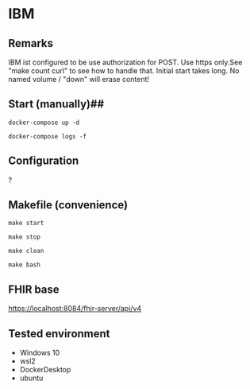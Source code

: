 # IBM #

## Remarks ##
IBM ist configured to be use authorization for POST. Use https only.See "make count curl" to see how to handle that.
Initial start takes long. No named volume / "down" will erase content!

## Start (manually)##

`docker-compose up -d`

`docker-compose logs -f`

## Configuration ##
?

## Makefile (convenience) ##

`make start` 

`make stop`

`make clean`

`make bash`



## FHIR base ##

[https://localhost:8084/fhir-server/api/v4](https://localhost:8084/fhir-server/api/v4)

## Tested environment ##

  * Windows 10
  * wsl2
  * DockerDesktop
  * ubuntu
